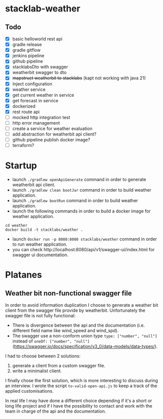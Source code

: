 # stacklab-weather

## Todo
- [X] basic helloworld rest api
- [X] gradle release
- [X] gradle gitflow
- [X] jenkins pipeline
- [X] github pipeline
- [X] stacklabsDto with swagger
- [X] weatherbit swagger to dto
- [X] ~~mapstruct weatherbit to stacklabs~~ (kapt not working with java 21)
- [X] Inject configuration
- [X] weather service
- [X] get current weather in service
- [X] get forecast in service
- [X] dockerized
- [X] rest route api
- [ ] mocked http integration test
- [ ] http error management 
- [ ] create a service for weather evaluation
- [ ] add abstraction for weatherbit api client?
- [ ] github pipeline publish docker image?
- [ ] terraform?

# Startup

- launch `./gradlew openApiGenerate` command in order to generate weatherbit api client.
- launch `./gradlew clean bootJar` command in order to build weather application.
- launch `./gradlew bootRun` command in order to build weather application.
- launch the following commands in order to build a docker image for weather application.
```
cd weather
docker build -t stacklabs/weather .
```
- launch `docker run -p 8080:8080 stacklabs/weather` command in order to run weather application.
- you can check http://localhost:8080/api/v1/swagger-ui/index.html for swagger ui documentation.

# Platanes

## Weather bit non-functional swagger file
In order to avoid information duplication I choose to generate a weather bit client from the 
swagger file provide by weatherbit. Unfortunately the swagger file is not fully functional:
- There is divergence between the api and the documentation (i.e. different field name like wind_speed and wind_spd).
- The swagger use a non-conform union type `type: ["number", "null"]` instead of `oneOf: ["number", "null"]` 
(https://swagger.io/docs/specification/v3_0/data-models/data-types/).

I had to choose between 2 solutions:

1. generate a client from a custom swagger file.
2. write a minimalist client.

I finally chose the first solution, which is more interesting to discuss during an interview. I wrote the script 
`to-valid-open-api.js` to keep a track of the applied customisations.

In real life I may have done a different choice depending if it's a short or long life project and if I have the 
possibility to contact and work with the team in charge of the api and the documentation. 